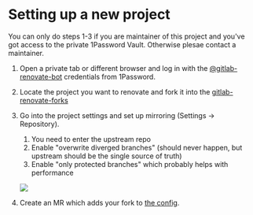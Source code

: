 # Setting up a new project

You can only do steps 1-3 if you are maintainer of this project and you've got access to the private 1Password Vault. Otherwise plesae contact a maintainer.

1.  Open a private tab or different browser and log in with the
    [@gitlab-renovate-bot](https://gitlab.com/gitlab-renovate-bot) credentials from 1Password.
2.  Locate the project you want to renovate and fork it into the [gitlab-renovate-forks]
3.  Go into the project settings and set up mirroring (Settings -> Repository).

    1. You need to enter the upstream repo
    2. Enable "overwrite diverged branches" (should never happen, but upstream should be the single source of truth)
    3. Enable "only protected branches" which probably helps with performance

    ![](./mirror-setup.png)

4.  Create an MR which adds your fork to [the config](../renovate/).

[gitlab-renovate-forks]: https://gitlab.com/gitlab-renovate-forks
